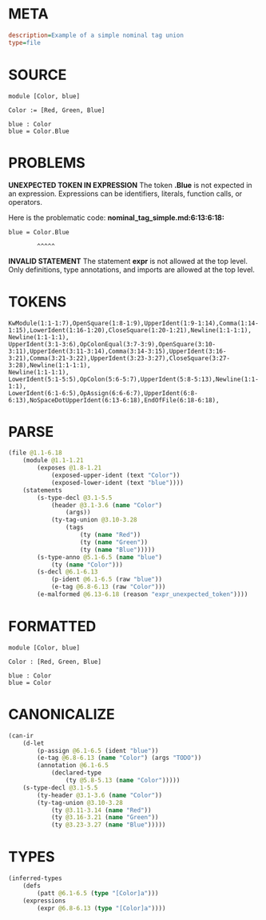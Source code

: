 # META
~~~ini
description=Example of a simple nominal tag union
type=file
~~~
# SOURCE
~~~roc
module [Color, blue]

Color := [Red, Green, Blue]

blue : Color
blue = Color.Blue
~~~
# PROBLEMS
**UNEXPECTED TOKEN IN EXPRESSION**
The token **.Blue** is not expected in an expression.
Expressions can be identifiers, literals, function calls, or operators.

Here is the problematic code:
**nominal_tag_simple.md:6:13:6:18:**
```roc
blue = Color.Blue
```
            ^^^^^


**INVALID STATEMENT**
The statement **expr** is not allowed at the top level.
Only definitions, type annotations, and imports are allowed at the top level.

# TOKENS
~~~zig
KwModule(1:1-1:7),OpenSquare(1:8-1:9),UpperIdent(1:9-1:14),Comma(1:14-1:15),LowerIdent(1:16-1:20),CloseSquare(1:20-1:21),Newline(1:1-1:1),
Newline(1:1-1:1),
UpperIdent(3:1-3:6),OpColonEqual(3:7-3:9),OpenSquare(3:10-3:11),UpperIdent(3:11-3:14),Comma(3:14-3:15),UpperIdent(3:16-3:21),Comma(3:21-3:22),UpperIdent(3:23-3:27),CloseSquare(3:27-3:28),Newline(1:1-1:1),
Newline(1:1-1:1),
LowerIdent(5:1-5:5),OpColon(5:6-5:7),UpperIdent(5:8-5:13),Newline(1:1-1:1),
LowerIdent(6:1-6:5),OpAssign(6:6-6:7),UpperIdent(6:8-6:13),NoSpaceDotUpperIdent(6:13-6:18),EndOfFile(6:18-6:18),
~~~
# PARSE
~~~clojure
(file @1.1-6.18
	(module @1.1-1.21
		(exposes @1.8-1.21
			(exposed-upper-ident (text "Color"))
			(exposed-lower-ident (text "blue"))))
	(statements
		(s-type-decl @3.1-5.5
			(header @3.1-3.6 (name "Color")
				(args))
			(ty-tag-union @3.10-3.28
				(tags
					(ty (name "Red"))
					(ty (name "Green"))
					(ty (name "Blue")))))
		(s-type-anno @5.1-6.5 (name "blue")
			(ty (name "Color")))
		(s-decl @6.1-6.13
			(p-ident @6.1-6.5 (raw "blue"))
			(e-tag @6.8-6.13 (raw "Color")))
		(e-malformed @6.13-6.18 (reason "expr_unexpected_token"))))
~~~
# FORMATTED
~~~roc
module [Color, blue]

Color : [Red, Green, Blue]

blue : Color
blue = Color
~~~
# CANONICALIZE
~~~clojure
(can-ir
	(d-let
		(p-assign @6.1-6.5 (ident "blue"))
		(e-tag @6.8-6.13 (name "Color") (args "TODO"))
		(annotation @6.1-6.5
			(declared-type
				(ty @5.8-5.13 (name "Color")))))
	(s-type-decl @3.1-5.5
		(ty-header @3.1-3.6 (name "Color"))
		(ty-tag-union @3.10-3.28
			(ty @3.11-3.14 (name "Red"))
			(ty @3.16-3.21 (name "Green"))
			(ty @3.23-3.27 (name "Blue")))))
~~~
# TYPES
~~~clojure
(inferred-types
	(defs
		(patt @6.1-6.5 (type "[Color]a")))
	(expressions
		(expr @6.8-6.13 (type "[Color]a"))))
~~~
